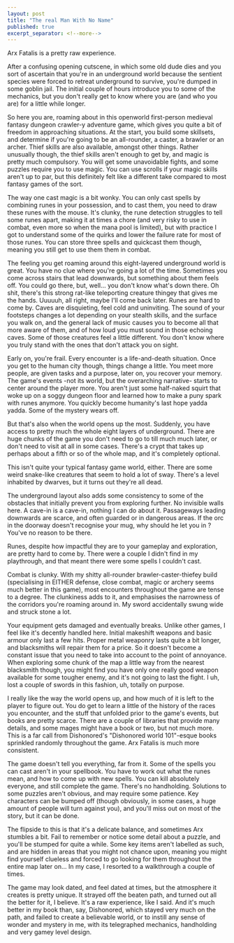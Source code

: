 ```yaml
---
layout: post
title: "The real Man With No Name"
published: true
excerpt_separator: <!--more-->
---
```


Arx Fatalis is a pretty raw experience.

After a confusing opening cutscene, in which some old dude dies and you sort of ascertain that you're in an underground world because the sentient species were forced to retreat underground to survive, you're dumped in some goblin jail. The initial couple of hours introduce you to some of the mechanics, but you don't really get to know where you are (and who you are) for a little while longer.

<!--more-->

So here you are, roaming about in this openworld first-person medieval fantasy dungeon crawler-y adventure game, which gives you quite a bit of freedom in approaching situations. 
At the start, you build some skillsets, and determine if you're going to be an all-rounder, a caster, a brawler or an archer. Thief skills are also available, amongst other things. Rather unusually though, the thief skills aren't enough to get by, and magic is pretty much compulsory. You will get some unavoidable fights, and some puzzles require you to use magic. You can use scrolls if your magic skills aren't up to par, but this definitely felt like a different take compared to most fantasy games of the sort. 

The way one cast magic is a bit wonky. You can only cast spells by combining runes in your possession, and to cast them, you need to draw these runes with the mouse. It's clunky, the rune detection struggles to tell some runes apart, making it at times a chore (and very risky to use in combat, even more so when the mana pool is limited), but with practice I got to understand some of the quirks and lower the failure rate for most of those runes. You can store three spells and quickcast them though, meaning you still get to use them them in combat.

The feeling you get roaming around this eight-layered underground world is great. You have no clue where you're going a lot of the time. Sometimes you come across stairs that lead downwards, but something about them feels off. You could go there, but, well... you don't know what's down there. Oh shit, there's this strong rat-like teleporting creature thingey that gives me the hands. Uuuuuh, all right, maybe I'll come back later. Runes are hard to come by. Caves are disquieting, feel cold and uninviting. The sound of your footsteps changes a lot depending on your stealth skills, and the surface you walk on, and the general lack of music causes you to become all that more aware of them, and of how loud you must sound in those echoing caves. Some of those creatures feel a little different. You don't know where you truly stand with the ones that don't attack you on sight.

Early on, you're frail. Every encounter is a life-and-death situation. Once you get to the human city though, things change a little. You meet more people, are given tasks and a purpose, later on, you recover your memory. The game's events -not its world, but the overarching narrative- starts to center around the player more. You aren't just some half-naked squirt that woke up on a soggy dungeon floor and learned how to make a puny spark with runes anymore. You quickly become humanity's last hope yadda yadda. Some of the mystery wears off. 

But that's also when the world opens up the most. Suddenly, you have access to pretty much the whole eight layers of underground. There are huge chunks of the game you don't need to go to till much much later, or don't need to visit at all in some cases. There's a crypt that takes up perhaps about a fifth or so of the whole map, and it's completely optional. 

This isn't quite your typical fantasy game world, either. There are some weird snake-like creatures that seem to hold a lot of sway. There's a level inhabited by dwarves, but it turns out they're all dead.

The underground layout also adds some consistency to some of the obstacles that initially prevent you from exploring further. No invisible walls here. A cave-in is a cave-in, nothing I can do about it. Passageways leading downwards are scarce, and often guarded or in dangerous areas. If the orc in the doorway doesn't recognise your mug, why should he let you in ? You've no reason to be there.

Runes, despite how impactful they are to your gameplay and exploration, are pretty hard to come by. There were a couple I didn't find in my playthrough, and that meant there were some spells I couldn't cast.

Combat is clunky. With my shitty all-rounder brawler-caster-thiefey build (specialising in EITHER defense, close combat, magic or archery seems much better in this game), most encounters throughout the game are tense to a degree. The clunkiness adds to it, and emphasises the narrowness of the corridors you're roaming around in. My sword accidentally swung wide and struck stone a lot.

Your equipment gets damaged and eventually breaks. Unlike other games, I feel like it's decently handled here. Initial makeshift weapons and basic armour only last a few hits. Proper metal weaponry lasts quite a bit longer, and blacksmiths will repair them for a price. So it doesn't become a constant issue that you need to take into account to the point of annoyance. When exploring some chunk of the map a little way from the nearest blacksmith though, you might find you have only one really good weapon available for some tougher enemy, and it's not going to last the fight. I uh, lost a couple of swords in this fashion, uh, totally on purpose.

I really like the way the world opens up, and how much of it is left to the player to figure out. You do get to learn a little of the history of the races you encounter, and the stuff that unfolded prior to the game's events, but books are pretty scarce. There are a couple of libraries that provide many details, and some mages might have a book or two, but not much more. This is a far call from Dishonored's "Dishonored world 101"-esque books sprinkled randomly throughout the game. Arx Fatalis is much more consistent.

The game doesn't tell you everything, far from it. Some of the spells you can cast aren't in your spellbook. You have to work out what the runes mean, and how to come up with new spells. You can kill absolutely everyone, and still complete the game. There's no handholding. Solutions to some puzzles aren't obvious, and may require some patience. Key characters can be bumped off (though obviously, in some cases, a huge amount of people will turn against you), and you'll miss out on most of the story, but it can be done.

The flipside to this is that it's a delicate balance, and sometimes Arx stumbles a bit. Fail to remember or notice some detail about a puzzle, and you'll be stumped for quite a while. Some key items aren't labelled as such, and are hidden in areas that you might not chance upon, meaning you might find yourself clueless and forced to go looking for them throughout the entire map later on... In my case, I resorted to a walkthrough a couple of times.

The game may look dated, and feel dated at times, but the atmosphere it creates is pretty unique. It strayed off the beaten path, and turned out all the better for it, I believe. It's a raw experience, like I said. And it's much better in my book than, say, Dishonored, which stayed very much on the path, and failed to create a believable world, or to instill any sense of wonder and mystery in me, with its telegraphed mechanics, handholding and very gamey level design.